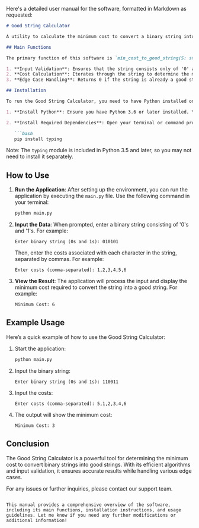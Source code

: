 Here's a detailed user manual for the software, formatted in Markdown as requested:

```markdown
# Good String Calculator

A utility to calculate the minimum cost to convert a binary string into a "good" string, where a good string consists of consecutive identical characters.

## Main Functions

The primary function of this software is `min_cost_to_good_string(S: str, C: List[int]) -> int`, which takes a binary string `S` and a list of costs `C` as input. The function performs the following:

1. **Input Validation**: Ensures that the string consists only of '0' and '1', has a length between 2 and 200,000, and that the cost list has the same length as the string with valid cost values.
2. **Cost Calculation**: Iterates through the string to determine the minimum cost required to convert it into a good string by flipping characters.
3. **Edge Case Handling**: Returns 0 if the string is already a good string, and calculates costs efficiently for strings requiring flips.

## Installation

To run the Good String Calculator, you need to have Python installed on your machine. Follow these steps to set up the environment:

1. **Install Python**: Ensure you have Python 3.6 or later installed. You can download it from [python.org](https://www.python.org/downloads/).

2. **Install Required Dependencies**: Open your terminal or command prompt and run the following command to install the necessary packages:

   ```bash
   pip install typing
   ```

   Note: The `typing` module is included in Python 3.5 and later, so you may not need to install it separately.

## How to Use

1. **Run the Application**: After setting up the environment, you can run the application by executing the `main.py` file. Use the following command in your terminal:

   ```bash
   python main.py
   ```

2. **Input the Data**: When prompted, enter a binary string consisting of '0's and '1's. For example:

   ```
   Enter binary string (0s and 1s): 010101
   ```

   Then, enter the costs associated with each character in the string, separated by commas. For example:

   ```
   Enter costs (comma-separated): 1,2,3,4,5,6
   ```

3. **View the Result**: The application will process the input and display the minimum cost required to convert the string into a good string. For example:

   ```
   Minimum Cost: 6
   ```

## Example Usage

Here’s a quick example of how to use the Good String Calculator:

1. Start the application:

   ```bash
   python main.py
   ```

2. Input the binary string:

   ```
   Enter binary string (0s and 1s): 110011
   ```

3. Input the costs:

   ```
   Enter costs (comma-separated): 5,1,2,3,4,6
   ```

4. The output will show the minimum cost:

   ```
   Minimum Cost: 3
   ```

## Conclusion

The Good String Calculator is a powerful tool for determining the minimum cost to convert binary strings into good strings. With its efficient algorithms and input validation, it ensures accurate results while handling various edge cases.

For any issues or further inquiries, please contact our support team.
```

This manual provides a comprehensive overview of the software, including its main functions, installation instructions, and usage guidelines. Let me know if you need any further modifications or additional information!